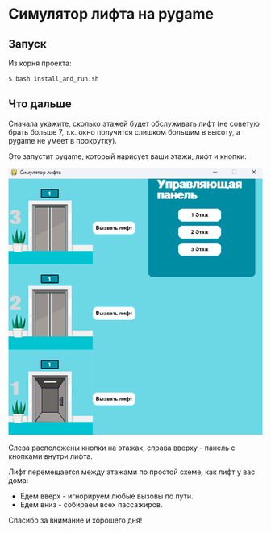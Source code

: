 # Симулятор лифта на pygame
## Запуск
Из корня проекта:
```bash
$ bash install_and_run.sh
```
## Что дальше
Сначала укажите, сколько этажей будет обслуживать лифт (не советую брать больше 7, т.к. окно получится слишком большим в высоту, а pygame не умеет в прокрутку). 

Это запустит pygame, который нарисует ваши этажи, лифт и кнопки:

![img.png](img.png)

Слева расположены кнопки на этажах, справа вверху - панель с кнопками внутри лифта.

Лифт перемещается между этажами по простой схеме, как лифт у вас дома: 
- Едем вверх - игнорируем любые вызовы по пути.
- Едем вниз - собираем всех пассажиров.

Спасибо за внимание и хорошего дня!
